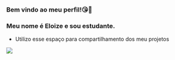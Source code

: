 ### Bem vindo ao meu perfil!😘🌈
### Meu nome é Eloize e sou estudante. 
- Utilizo esse espaço para compartilhamento dos meu projetos





![](https://media.tenor.com/JR6q0Nvzr_wAAAAM/baby-yoda.gif)
